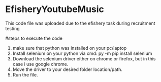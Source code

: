# EfisheryYoutubeMusic
This code file was uploaded due to the efishery task during recruitment testing


#steps to execute the code
1. make sure that python was installed on your pc/laptop
2. Install selenium on your python via cmd: py -m pip install selenium
3. Download the selenium driver either on chrome or firefox, but in this case i use google chrome.
4. Move the driver to your desired folder location/path.
5. Run the file.
